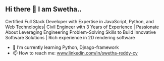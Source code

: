 ## Hi there 👋 I am Swetha..

Certified Full Stack Developer with Expertise in JavaScript, Python, and Web Technologies| Civil Engineer with 3 Years of Experience | Passionate About Leveraging Engineering Problem-Solving Skills to Build Innovative Software Solutions | Rich experience in 2D rendering software

- 🌱 I’m currently learning Python, Djnago-framework
- 📫 How to reach me: www.linkedin.com/in/swetha-reddy-cv



